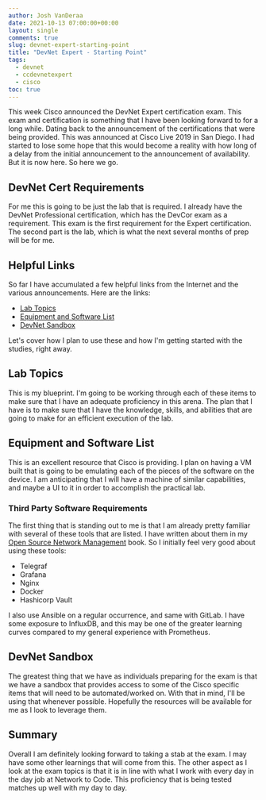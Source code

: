```yaml
---
author: Josh VanDeraa
date: 2021-10-13 07:00:00+00:00
layout: single
comments: true
slug: devnet-expert-starting-point
title: "DevNet Expert - Starting Point"
tags:
  - devnet
  - ccdevnetexpert
  - cisco
toc: true
---
```


This week Cisco announced the DevNet Expert certification exam. This exam and certification is something that I have been looking forward to for a long while. Dating back to the announcement of the certifications that were being provided. This was announced at Cisco Live 2019 in San Diego. I had started to lose some hope that this would become a reality with how long of a delay from the initial announcement to the announcement of availability. But it is now here. So here we go.

## DevNet Cert Requirements

For me this is going to be just the lab that is required. I already have the DevNet Professional certification, which has the DevCor exam as a requirement. This exam is the first requirement for the Expert certification. The second part is the lab, which is what the next several months of prep will be for me.

## Helpful Links

So far I have accumulated a few helpful links from the Internet and the various announcements. Here are the links:

* [Lab Topics](https://learningcontent.cisco.com/documents/devnet_expert_exam_topics_2.pdf)
* [Equipment and Software List](https://learningnetwork.cisco.com/s/article/devnet-expert-equipment-and-software-list)
* [DevNet Sandbox](https://developer.cisco.com/site/sandbox/)

Let's cover how I plan to use these and how I'm getting started with the studies, right away.

## Lab Topics

This is my blueprint. I'm going to be working through each of these items to make sure that I have an adequate proficiency in this arena. The plan that I have is to make sure that I have the knowledge, skills, and abilities that are going to make for an efficient execution of the lab.

## Equipment and Software List

This is an excellent resource that Cisco is providing. I plan on having a VM built that is going to be emulating each of the pieces of the software on the device. I am anticipating that I will have a machine of similar capabilities, and maybe a UI to it in order to accomplish the practical lab.

### Third Party Software Requirements

The first thing that is standing out to me is that I am already pretty familiar with several of these tools that are listed. I have written about them in my [Open Source Network Management](https://leanpub.com/opensourcenetworkmanagement) book. So I initially feel very good about using these tools:

* Telegraf
* Grafana
* Nginx
* Docker
* Hashicorp Vault

I also use Ansible on a regular occurrence, and same with GitLab. I have some exposure to InfluxDB, and this may be one of the greater learning curves compared to my general experience with Prometheus.

## DevNet Sandbox

The greatest thing that we have as individuals preparing for the exam is that we have a sandbox that provides access to some of the Cisco specific items that will need to be automated/worked on. With that in mind, I'll be using that whenever possible. Hopefully the resources will be available for me as I look to leverage them.

## Summary

Overall I am definitely looking forward to taking a stab at the exam. I may have some other learnings that will come from this. The other aspect as I look at the exam topics is that it is in line with what I work with every day in the day job at Network to Code. This proficiency that is being tested matches up well with my day to day. 